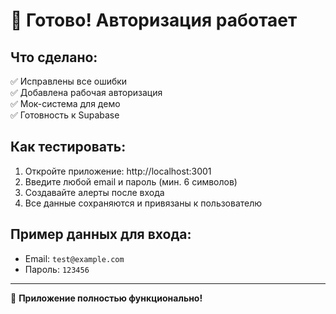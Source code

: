 # 🎉 Готово! Авторизация работает

## Что сделано:
✅ Исправлены все ошибки  
✅ Добавлена рабочая авторизация  
✅ Мок-система для демо  
✅ Готовность к Supabase  

## Как тестировать:
1. Откройте приложение: http://localhost:3001
2. Введите любой email и пароль (мин. 6 символов)
3. Создавайте алерты после входа
4. Все данные сохраняются и привязаны к пользователю

## Пример данных для входа:
- Email: `test@example.com`
- Пароль: `123456`

---
🚀 **Приложение полностью функционально!**